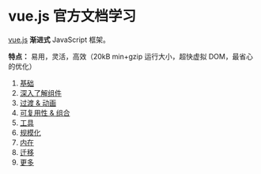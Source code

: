 # vue.js 官方文档学习

[vue.js](https://vuejs.org/) **渐进式** JavaScript 框架。

**特点：** 易用，灵活，高效（20kB min+gzip 运行大小，超快虚拟 DOM，最省心的优化）

1. [基础](./1-基础.md)
2. [深入了解组件](./2-深入了解组件.md)
3. [过渡 & 动画](./3-过渡&动画.md)
4. [可复用性 & 组合](./4-可复用性&组合.md)
5. [工具](./5-.md)
6. [规模化](./6-.md)
7. [内在](./7-.md)
8. [迁移](./8-.md)
9. [更多](./9-.md)

